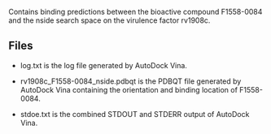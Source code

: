 Contains binding predictions between the bioactive compound F1558-0084 and the nside search space on the virulence factor rv1908c.

## Files

- log.txt is the log file generated by AutoDock Vina.

- rv1908c_F1558-0084_nside.pdbqt is the PDBQT file generated by AutoDock Vina containing the orientation and binding location of F1558-0084.

- stdoe.txt is the combined STDOUT and STDERR output of AutoDock Vina.

